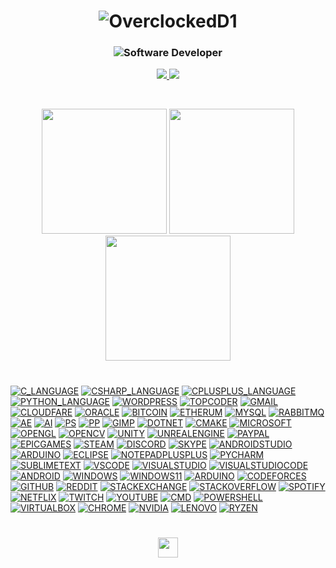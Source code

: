 <h1 align=center><img src="https://readme-typing-svg.demolab.com?font=Consolas&size=50&pause=5000&color=0045F7&center=true&Center=true&repeat=true&width=512&height=128&lines=OverclockedD2" alt="OverclockedD1" /></h1>

<h3 align=center><img src="https://readme-typing-svg.demolab.com?font=Consolas&size=20&duration=5000&pause=1000&color=F7E513&center=true&vCenter=true&width=1028&height=64&lines=Software+Engineer+%26+Developer;7%2B+Years+Of+Experience+With+C%2C+C%2B%2B%2C+C%23+and+Python;Competitive+Programmer;Investor" alt="Software Developer"/></h3>

<p align="center">
  <a href="https://github.com/overclockedd2?tab=repositories&sort=stargazers">
    <img src="https://img.shields.io/github/stars/overclockedd2?label=TOTAL STARS&style=for-the-badge&color=ffff00&labelColor=002045"/>
  </a>
  <a href="https://github.com/overclockedd2?tab=followers">
    <img src="https://img.shields.io/github/followers/overclockedd2?style=for-the-badge&color=ff0000&labelColor=002045"/>
  </a>
</p>


<br />
<p align="center">
  <img height="200" src="https://github-readme-stats.vercel.app/api?username=overclockedd2&theme=yeblu&show_icons=true" />
  <img height="200" src="https://github-readme-stats.vercel.app/api/top-langs/?username=overclockedd2&theme=yeblu" />
  <img height="200" src="https://github-readme-streak-stats.herokuapp.com/?user=overclockedd2&theme=yeblu"/>
</p>

<h1></h1>
<a href="https://github.com/OverclockedD2"><img alt="C_LANGUAGE" src="https://img.shields.io/badge/C-00599C?style=for-the-badge&logo=c&logoColor=white"></a>
<a href="https://github.com/OverclockedD2"><img alt="CSHARP_LANGUAGE" src="https://img.shields.io/badge/C%23-239120?style=for-the-badge&logo=c-sharp&logoColor=white"></a>
<a href="https://github.com/OverclockedD2"><img alt="CPLUSPLUS_LANGUAGE" src="https://img.shields.io/badge/C%2B%2B-00599C?style=for-the-badge&logo=c%2B%2B&logoColor=white"></a>
<a href="https://github.com/OverclockedD2"><img alt="PYTHON_LANGUAGE" src="https://img.shields.io/badge/Python-FFD43B?style=for-the-badge&logo=python&logoColor=blue"></a>
<a href="https://github.com/OverclockedD2"><img alt="WORDPRESS" src="https://img.shields.io/badge/Wordpress-21759B?style=for-the-badge&logo=wordpress&logoColor=white"></a>
<a href="https://github.com/OverclockedD2"><img alt="TOPCODER" src="https://img.shields.io/badge/Topcoder-29A7DF?style=for-the-badge&logo=Topcoder&logoColor=white"></a>
<a href="https://github.com/OverclockedD2"><img alt="GMAIL" src="https://img.shields.io/badge/Gmail-D14836?style=for-the-badge&logo=gmail&logoColor=white"></a>
<a href="https://github.com/OverclockedD2"><img alt="CLOUDFARE" src="https://img.shields.io/badge/Cloudflare-F38020?style=for-the-badge&logo=Cloudflare&logoColor=white"></a>
<a href="https://github.com/OverclockedD2"><img alt="ORACLE" src="https://img.shields.io/badge/Oracle-F80000?style=for-the-badge&logo=oracle&logoColor=black"></a>
<a href="https://github.com/OverclockedD2"><img alt="BITCOIN" src="https://img.shields.io/badge/Bitcoin-000000?style=for-the-badge&logo=bitcoin&logoColor=white"></a>
<a href="https://github.com/OverclockedD2"><img alt="ETHERUM" src="https://img.shields.io/badge/Ethereum-3C3C3D?style=for-the-badge&logo=Ethereum&logoColor=white"></a>
<a href="https://github.com/OverclockedD2"><img alt="MYSQL" src="https://img.shields.io/badge/MySQL-005C84?style=for-the-badge&logo=mysql&logoColor=white"></a>
<a href="https://github.com/OverclockedD2"><img alt="RABBITMQ" src="https://img.shields.io/badge/rabbitmq-%23FF6600.svg?&style=for-the-badge&logo=rabbitmq&logoColor=white"></a>
<a href="https://github.com/OverclockedD2"><img alt="AE" src="https://img.shields.io/badge/Adobe%20after%20affects-CF96FD?style=for-the-badge&logo=Adobe%20after%20effects&logoColor=393665"></a>
<a href="https://github.com/OverclockedD2"><img alt="AI" src="https://img.shields.io/badge/Adobe%20Illustrator-FF9A00?style=for-the-badge&logo=adobe%20illustrator&logoColor=white"></a>
<a href="https://github.com/OverclockedD2"><img alt="PS" src="https://img.shields.io/badge/Adobe%20Photoshop-31A8FF?style=for-the-badge&logo=Adobe%20Photoshop&logoColor=black"></a>
<a href="https://github.com/OverclockedD2"><img alt="PP" src="https://img.shields.io/badge/Adobe%20Premiere%20Pro-9999FF?style=for-the-badge&logo=Adobe%20Premiere%20Pro&logoColor=white"></a>
<a href="https://github.com/OverclockedD2"><img alt="GIMP" src="https://img.shields.io/badge/gimp-5C5543?style=for-the-badge&logo=gimp&logoColor=white"></a>
<a href="https://github.com/OverclockedD2"><img alt="DOTNET" src="https://img.shields.io/badge/.NET-512BD4?style=for-the-badge&logo=dotnet&logoColor=white"></a>
<a href="https://github.com/OverclockedD2"><img alt="CMAKE" src="https://img.shields.io/badge/CMake-064F8C?style=for-the-badge&logo=cmake&logoColor=white"></a>
<a href="https://github.com/OverclockedD2"><img alt="MICROSOFT" src="https://img.shields.io/badge/Microsoft-666666?style=for-the-badge&logo=microsoft&logoColor=white"></a>
<a href="https://github.com/OverclockedD2"><img alt="OPENGL" src="https://img.shields.io/badge/OpenGL-FFFFFF?style=for-the-badge&logo=opengl"></a>
<a href="https://github.com/OverclockedD2"><img alt="OPENCV" src="https://img.shields.io/badge/OpenCV-27338e?style=for-the-badge&logo=OpenCV&logoColor=white"></a>
<a href="https://github.com/OverclockedD2"><img alt="UNITY" src="https://img.shields.io/badge/Unity-100000?style=for-the-badge&logo=unity&logoColor=white"></a>
<a href="https://github.com/OverclockedD2"><img alt="UNREALENGINE" src="https://img.shields.io/badge/-Unreal%20Engine-313131?style=for-the-badge&logo=unreal-engine&logoColor=white"></a>
<a href="https://github.com/OverclockedD2"><img alt="PAYPAL" src="https://img.shields.io/badge/PayPal-00457C?style=for-the-badge&logo=paypal&logoColor=white"></a>
<a href="https://github.com/OverclockedD2"><img alt="EPICGAMES" src="https://img.shields.io/badge/Epic%20Games-313131?style=for-the-badge&logo=Epic%20Games&logoColor=white"></a>
<a href="https://github.com/OverclockedD2"><img alt="STEAM" src="https://img.shields.io/badge/Steam-000000?style=for-the-badge&logo=steam&logoColor=white"></a>
<a href="https://github.com/OverclockedD2"><img alt="DISCORD" src="https://img.shields.io/badge/Discord-5865F2?style=for-the-badge&logo=discord&logoColor=white"></a>
<a href="https://github.com/OverclockedD2"><img alt="SKYPE" src="https://img.shields.io/badge/Skype-00AFF0?style=for-the-badge&logo=skype&logoColor=white"></a>
<a href="https://github.com/OverclockedD2"><img alt="ANDROIDSTUDIO" src="https://img.shields.io/badge/Android_Studio-3DDC84?style=for-the-badge&logo=android-studio&logoColor=white"></a>
<a href="https://github.com/OverclockedD2"><img alt="ARDUINO" src="https://img.shields.io/badge/Arduino_IDE-00979D?style=for-the-badge&logo=arduino&logoColor=white"></a>
<a href="https://github.com/OverclockedD2"><img alt="ECLIPSE" src="https://img.shields.io/badge/Eclipse-2C2255?style=for-the-badge&logo=eclipse&logoColor=white"></a>
<a href="https://github.com/OverclockedD2"><img alt="NOTEPADPLUSPLUS" src="https://img.shields.io/badge/Notepad++-90E59A.svg?style=for-the-badge&logo=notepad%2B%2B&logoColor=black"></a>
<a href="https://github.com/OverclockedD2"><img alt="PYCHARM" src="https://img.shields.io/badge/PyCharm-000000.svg?&style=for-the-badge&logo=PyCharm&logoColor=white"></a>
<a href="https://github.com/OverclockedD2"><img alt="SUBLIMETEXT" src="https://img.shields.io/badge/sublime_text-%23575757.svg?&style=for-the-badge&logo=sublime-text&logoColor=important"></a>
<a href="https://github.com/OverclockedD2"><img alt="VSCODE" src="https://img.shields.io/badge/VSCode-0078D4?style=for-the-badge&logo=visual%20studio%20code&logoColor=white"></a>
<a href="https://github.com/OverclockedD2"><img alt="VISUALSTUDIO" src="https://img.shields.io/badge/Visual_Studio-5C2D91?style=for-the-badge&logo=visual%20studio&logoColor=white"></a>
<a href="https://github.com/OverclockedD2"><img alt="VISUALSTUDIOCODE" src="https://img.shields.io/badge/Visual_Studio_Code-0078D4?style=for-the-badge&logo=visual%20studio%20code&logoColor=white"></a>
<a href="https://github.com/OverclockedD2"><img alt="ANDROID" src="https://img.shields.io/badge/Android-3DDC84?style=for-the-badge&logo=android&logoColor=white"></a>
<a href="https://github.com/OverclockedD2"><img alt="WINDOWS" src="https://img.shields.io/badge/Windows-0078D6?style=for-the-badge&logo=windows&logoColor=white"></a>
<a href="https://github.com/OverclockedD2"><img alt="WINDOWS11" src="https://img.shields.io/badge/Windows_11-0078d4?style=for-the-badge&logo=windows-11&logoColor=white"></a>
<a href="https://github.com/OverclockedD2"><img alt="ARDUINO" src="https://img.shields.io/badge/Arduino-00979D?style=for-the-badge&logo=Arduino&logoColor=white"></a>
<a href="https://github.com/OverclockedD2"><img alt="CODEFORCES" src="https://img.shields.io/badge/Codeforces-445f9d?style=for-the-badge&logo=Codeforces&logoColor=white"></a>
<a href="https://github.com/OverclockedD2"><img alt="GITHUB" src="https://img.shields.io/badge/GitHub-100000?style=for-the-badge&logo=github&logoColor=white"></a>
<a href="https://github.com/OverclockedD2"><img alt="REDDIT" src="https://img.shields.io/badge/Reddit-FF4500?style=for-the-badge&logo=reddit&logoColor=white"></a>
<a href="https://github.com/OverclockedD2"><img alt="STACKEXCHANGE" src="https://img.shields.io/badge/StackExchange-%23ffffff.svg?&style=for-the-badge&logo=StackExchange&logoColor=white"></a>
<a href="https://github.com/OverclockedD2"><img alt="STACKOVERFLOW" src="https://img.shields.io/badge/Stack_Overflow-FE7A16?style=for-the-badge&logo=stack-overflow&logoColor=white"></a>
<a href="https://github.com/OverclockedD2"><img alt="SPOTIFY" src="https://img.shields.io/badge/Spotify-1ED760?&style=for-the-badge&logo=spotify&logoColor=white"></a>
<a href="https://github.com/OverclockedD2"><img alt="NETFLIX" src="https://img.shields.io/badge/Netflix-E50914?style=for-the-badge&logo=netflix&logoColor=white"></a>
<a href="https://github.com/OverclockedD2"><img alt="TWITCH" src="https://img.shields.io/badge/Twitch-9146FF?style=for-the-badge&logo=twitch&logoColor=white"></a>
<a href="https://github.com/OverclockedD2"><img alt="YOUTUBE" src="https://img.shields.io/badge/YouTube-FF0000?style=for-the-badge&logo=youtube&logoColor=white"></a>
<a href="https://github.com/OverclockedD2"><img alt="CMD" src="https://img.shields.io/badge/windows%20terminal-4D4D4D?style=for-the-badge&logo=windows%20terminal&logoColor=white"></a>
<a href="https://github.com/OverclockedD2"><img alt="POWERSHELL" src="https://img.shields.io/badge/powershell-5391FE?style=for-the-badge&logo=powershell&logoColor=white"></a>
<a href="https://github.com/OverclockedD2"><img alt="VIRTUALBOX" src="https://img.shields.io/badge/VirtualBox-21416b?style=for-the-badge&logo=VirtualBox&logoColor=white"></a>
<a href="https://github.com/OverclockedD2"><img alt="CHROME" src="https://img.shields.io/badge/Google_chrome-4285F4?style=for-the-badge&logo=Google-chrome&logoColor=white"></a>
<a href="https://github.com/OverclockedD2"><img alt="NVIDIA" src="https://img.shields.io/badge/NVIDIA-GTX1650-76B900?style=for-the-badge&logo=nvidia&logoColor=white"></a>
<a href="https://github.com/OverclockedD2"><img alt="LENOVO" src="https://img.shields.io/badge/lenovo%20laptop-E2231A?style=for-the-badge&logo=lenovo&logoColor=white"></a>
<a href="https://github.com/OverclockedD2"><img alt="RYZEN" src="https://img.shields.io/badge/AMD%20Radeon_RX_5500-ED1C24?style=for-the-badge&logo=amd&logoColor=white"></a>
<h1></h1>

<p align=center><a href="https://discordapp.com/692793862875512862" alt="Discord" title="Discord"><img width="32px" src="https://static.vecteezy.com/system/resources/previews/018/930/500/original/discord-logo-discord-icon-transparent-free-png.png"/></a></p>
